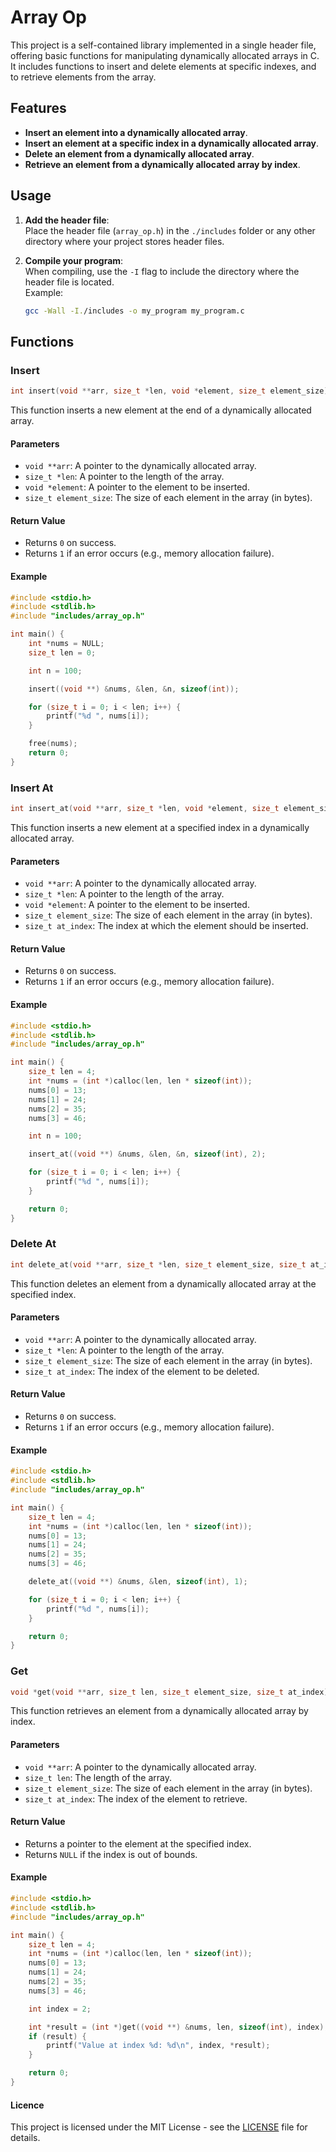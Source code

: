# Array Op

This project is a self-contained library implemented in a single header file, offering basic functions for manipulating dynamically allocated arrays in C. It includes functions to insert and delete elements at specific indexes, and to retrieve elements from the array.

## Features

- **Insert an element into a dynamically allocated array**.
- **Insert an element at a specific index in a dynamically allocated array**.
- **Delete an element from a dynamically allocated array**.
- **Retrieve an element from a dynamically allocated array by index**.

## Usage

1. **Add the header file**:  
   Place the header file (`array_op.h`) in the `./includes` folder or any other directory where your project stores header files.

2. **Compile your program**:  
   When compiling, use the `-I` flag to include the directory where the header file is located.  
   Example:
   ```bash
   gcc -Wall -I./includes -o my_program my_program.c
   ```

## Functions

### Insert

```c
int insert(void **arr, size_t *len, void *element, size_t element_size);
```

This function inserts a new element at the end of a dynamically allocated array.

#### Parameters

- `void **arr`: A pointer to the dynamically allocated array.
- `size_t *len`: A pointer to the length of the array.
- `void *element`: A pointer to the element to be inserted.
- `size_t element_size`: The size of each element in the array (in bytes).

#### Return Value

- Returns `0` on success.
- Returns `1` if an error occurs (e.g., memory allocation failure).

#### Example

```c
#include <stdio.h>
#include <stdlib.h>
#include "includes/array_op.h"

int main() {
    int *nums = NULL;
    size_t len = 0;

    int n = 100;

    insert((void **) &nums, &len, &n, sizeof(int));

    for (size_t i = 0; i < len; i++) {
        printf("%d ", nums[i]);
    }

    free(nums);
    return 0;
}
```

### Insert At

```c
int insert_at(void **arr, size_t *len, void *element, size_t element_size, size_t at_index);
```

This function inserts a new element at a specified index in a dynamically allocated array.

#### Parameters

- `void **arr`: A pointer to the dynamically allocated array.
- `size_t *len`: A pointer to the length of the array.
- `void *element`: A pointer to the element to be inserted.
- `size_t element_size`: The size of each element in the array (in bytes).
- `size_t at_index`: The index at which the element should be inserted.

#### Return Value

- Returns `0` on success.
- Returns `1` if an error occurs (e.g., memory allocation failure).

#### Example

```c
#include <stdio.h>
#include <stdlib.h>
#include "includes/array_op.h"

int main() {
    size_t len = 4;
    int *nums = (int *)calloc(len, len * sizeof(int));
    nums[0] = 13;
    nums[1] = 24;
    nums[2] = 35;
    nums[3] = 46;

    int n = 100;

    insert_at((void **) &nums, &len, &n, sizeof(int), 2);

    for (size_t i = 0; i < len; i++) {
        printf("%d ", nums[i]);
    }

    return 0;
}
```

### Delete At

```c
int delete_at(void **arr, size_t *len, size_t element_size, size_t at_index);
```

This function deletes an element from a dynamically allocated array at the specified index.

#### Parameters

- `void **arr`: A pointer to the dynamically allocated array.
- `size_t *len`: A pointer to the length of the array.
- `size_t element_size`: The size of each element in the array (in bytes).
- `size_t at_index`: The index of the element to be deleted.

#### Return Value

- Returns `0` on success.
- Returns `1` if an error occurs (e.g., memory allocation failure).

#### Example

```c
#include <stdio.h>
#include <stdlib.h>
#include "includes/array_op.h"

int main() {
    size_t len = 4;
    int *nums = (int *)calloc(len, len * sizeof(int));
    nums[0] = 13;
    nums[1] = 24;
    nums[2] = 35;
    nums[3] = 46;

    delete_at((void **) &nums, &len, sizeof(int), 1);

    for (size_t i = 0; i < len; i++) {
        printf("%d ", nums[i]);
    }

    return 0;
}
```

### Get

```c
void *get(void **arr, size_t len, size_t element_size, size_t at_index);
```

This function retrieves an element from a dynamically allocated array by index.

#### Parameters

- `void **arr`: A pointer to the dynamically allocated array.
- `size_t len`: The length of the array.
- `size_t element_size`: The size of each element in the array (in bytes).
- `size_t at_index`: The index of the element to retrieve.

#### Return Value

- Returns a pointer to the element at the specified index.
- Returns `NULL` if the index is out of bounds.

#### Example

```c
#include <stdio.h>
#include <stdlib.h>
#include "includes/array_op.h"

int main() {
    size_t len = 4;
    int *nums = (int *)calloc(len, len * sizeof(int));
    nums[0] = 13;
    nums[1] = 24;
    nums[2] = 35;
    nums[3] = 46;

    int index = 2;

    int *result = (int *)get((void **) &nums, len, sizeof(int), index);
    if (result) {
        printf("Value at index %d: %d\n", index, *result);
    }

    return 0;
}
```

#### Licence

This project is licensed under the MIT License - see the [LICENSE](/LICENSE) file for details.
